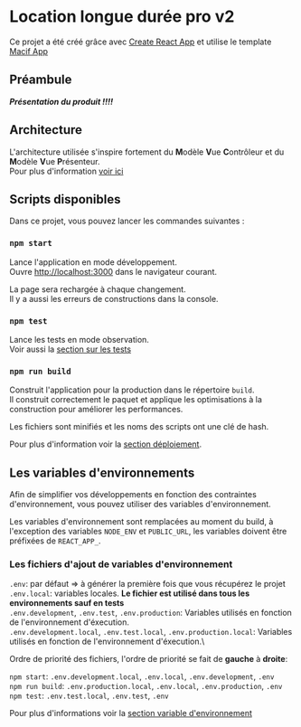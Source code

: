 # Location longue durée pro v2

Ce projet a été créé grâce avec [Create React App](https://create-react-app.dev/) et utilise le template [Macif App](http://gitlab.macif.fr:82/btoc-sites.libs.utils/fmw-react/-/blob/main/cra-template-macif-app/readme.md)


## Préambule

**_Présentation du produit !!!!_**

## Architecture

L'architecture utilisée s'inspire fortement du **M**odèle **V**ue **C**ontrôleur et du **M**odèle **V**ue **P**résenteur.\
Pour plus d'information [voir ici](https://macif.atlassian.net/wiki/spaces/EC/pages/1305936307/Architecture+technique+socle+front)

## Scripts disponibles

Dans ce projet, vous pouvez lancer les commandes suivantes :

### `npm start`

Lance l'application en mode développement.\
Ouvre [http://localhost:3000](http://localhost:3000) dans le navigateur courant.

La page sera rechargée à chaque changement.\
Il y a aussi les erreurs de constructions dans la console.

### `npm test`

Lance les tests en mode observation.\
Voir aussi la [section sur les tests](https://create-react-app.dev/docs/running-tests/)

### `npm run build`

Construit l'application pour la production dans le répertoire `build`.\
Il construit correctement le paquet et applique les optimisations à la construction pour améliorer les performances.

Les fichiers sont minifiés et les noms des scripts ont une clé de hash.

Pour plus d'information voir la [section déploiement](https://create-react-app.dev/docs/deployment/).

## Les variables d'environnements

Afin de simplifier vos développements en fonction des contraintes d'environnement, vous pouvez utiliser des variables d'environnement.

Les variables d'environnement sont remplacées au moment du build, à l'exception des variables `NODE_ENV` et `PUBLIC_URL`, les variables doivent être préfixées de `REACT_APP_`.

### Les fichiers d'ajout de variables d'environnement

`.env`: par défaut => à générer la première fois que vous récupérez le projet\
`.env.local`: variables locales. **Le fichier est utilisé dans tous les environnements sauf en tests**\
`.env.development`, `.env.test`, `.env.production`: Variables utilisés en fonction de l'environnement d'éxecution.\
`.env.development.local`, `.env.test.local`, `.env.production.local`: Variables utilisés en fonction de l'environnement d'éxecution.\

Ordre de priorité des fichiers, l'ordre de priorité se fait de **gauche** à **droite**:

`npm start`: `.env.development.local`, `.env.local`, `.env.development`, `.env`\
`npm run build`: `.env.production.local`, `.env.local`, `.env.production`, `.env`\
`npm test`: `.env.test.local`, `.env.test`, `.env`

Pour plus d'informations voir la [section variable d'environnement](https://create-react-app.dev/docs/adding-custom-environment-variables)
